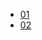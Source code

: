 <!-- * [概览](/README.md)
* [数据库](/docs/数据库.md)
* [写作规范](/docs/tittletattle/writing-standard.md)

 -->


* [01](/docs/01/)
* [02](/docs/02/)
